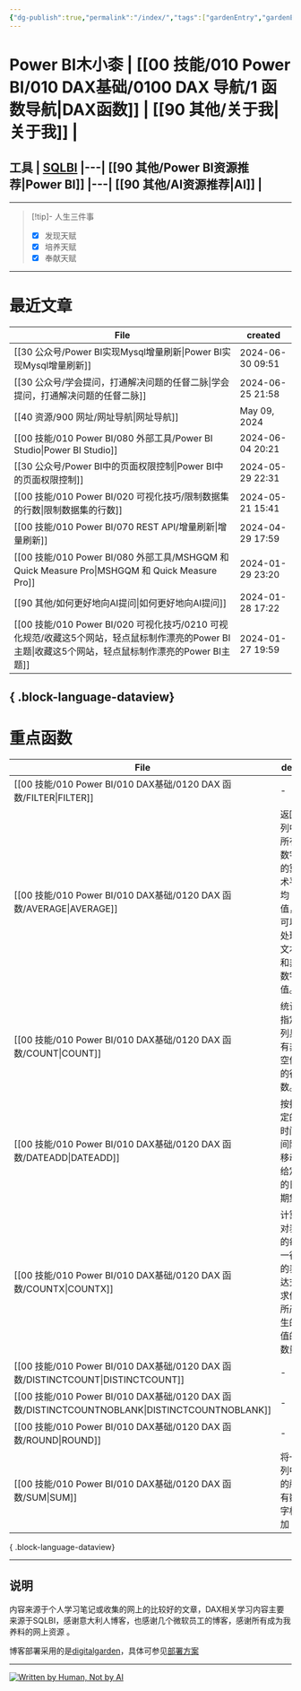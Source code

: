 ```yaml
---
{"dg-publish":true,"permalink":"/index/","tags":["gardenEntry","gardenEntry"]}
---
```


# Power BI木小桼  | [[00 技能/010 Power BI/010 DAX基础/0100 DAX 导航/1 函数导航\|DAX函数]]  |  [[90 其他/关于我\|关于我]] | 

## 工具  | [SQLBI](https://sqlbi.com/) |---| [[90 其他/Power BI资源推荐\|Power BI]] |---| [[90 其他/AI资源推荐\|AI]] |
---


>[!tip]- 人生三件事
> - [x] 发现天赋
> - [x] 培养天赋
> - [x] 奉献天赋

---

#  最近文章

| File                                                                                                    | created          |
| ------------------------------------------------------------------------------------------------------- | ---------------- |
| [[30 公众号/Power BI实现Mysql增量刷新\|Power BI实现Mysql增量刷新]]                                                  | 2024-06-30 09:51 |
| [[30 公众号/学会提问，打通解决问题的任督二脉\|学会提问，打通解决问题的任督二脉]]                                                        | 2024-06-25 21:58 |
| [[40 资源/900 网址/网址导航\|网址导航]]                                                                          | May 09, 2024     |
| [[00 技能/010 Power BI/080 外部工具/Power BI Studio\|Power BI Studio]]                                     | 2024-06-04 20:21 |
| [[30 公众号/Power BI中的页面权限控制\|Power BI中的页面权限控制]]                                                        | 2024-05-29 22:31 |
| [[00 技能/010 Power BI/020 可视化技巧/限制数据集的行数\|限制数据集的行数]]                                                  | 2024-05-21 15:41 |
| [[00 技能/010 Power BI/070 REST API/增量刷新\|增量刷新]]                                                       | 2024-04-29 17:59 |
| [[00 技能/010 Power BI/080 外部工具/MSHGQM 和 Quick Measure Pro\|MSHGQM 和 Quick Measure Pro]]               | 2024-01-29 23:20 |
| [[90 其他/如何更好地向AI提问\|如何更好地向AI提问]]                                                                     | 2024-01-28 17:22 |
| [[00 技能/010 Power BI/020 可视化技巧/0210 可视化规范/收藏这5个网站，轻点鼠标制作漂亮的Power BI主题\|收藏这5个网站，轻点鼠标制作漂亮的Power BI主题]] | 2024-01-27 19:59 |

{ .block-language-dataview}
---
#  重点函数

| File                                                                                       | des                         | return | import | hard |
| ------------------------------------------------------------------------------------------ | --------------------------- | ------ | ------ | ---- |
| [[00 技能/010 Power BI/010 DAX基础/0120 DAX 函数/FILTER\|FILTER]]                             | \-                          | 表      | 5      | 4    |
| [[00 技能/010 Power BI/010 DAX基础/0120 DAX 函数/AVERAGE\|AVERAGE]]                           | 返回列中所有数字的算术平均值，可以处理文本和非数字值。 | 标量     | 5      | 1    |
| [[00 技能/010 Power BI/010 DAX基础/0120 DAX 函数/COUNT\|COUNT]]                               | 统计指定列具有非空值的行数。              | 标量     | 5      | 1    |
| [[00 技能/010 Power BI/010 DAX基础/0120 DAX 函数/DATEADD\|DATEADD]]                           | 按指定的时间间隔移动给定的日期集            | 表      | 5      | 1    |
| [[00 技能/010 Power BI/010 DAX基础/0120 DAX 函数/COUNTX\|COUNTX]]                             | 计算对表的每一行的表达式求值所产生的值的数量      | 标量     | 5      | 1    |
| [[00 技能/010 Power BI/010 DAX基础/0120 DAX 函数/DISTINCTCOUNT\|DISTINCTCOUNT]]               | \-                          | 标量     | 5      | 1    |
| [[00 技能/010 Power BI/010 DAX基础/0120 DAX 函数/DISTINCTCOUNTNOBLANK\|DISTINCTCOUNTNOBLANK]] | \-                          | \-     | 5      | 1    |
| [[00 技能/010 Power BI/010 DAX基础/0120 DAX 函数/ROUND\|ROUND]]                               | \-                          | 标量     | 5      | 1    |
| [[00 技能/010 Power BI/010 DAX基础/0120 DAX 函数/SUM\|SUM]]                                   | 将一列中的所有数字相加                 | 标量     | 5      | 1    |

{ .block-language-dataview}

---



## 说明

内容来源于个人学习笔记或收集的网上的比较好的文章，DAX相关学习内容主要来源于SQLBI，感谢意大利人博客，也感谢几个微软员工的博客，感谢所有成为我养料的网上资源 。

博客部署采用的是[digitalgarden](https://github.com/oleeskild/digitalgarden)，具体可参见[部署方案](https://dg-docs.ole.dev/advanced/hosting-alternatives/)

---

<a href="https://notbyai.fyi"><img src="https://s2.loli.net/2024/01/19/karKNFv5oMhewt7.png" alt="Written by Human, Not by AI"></a>

